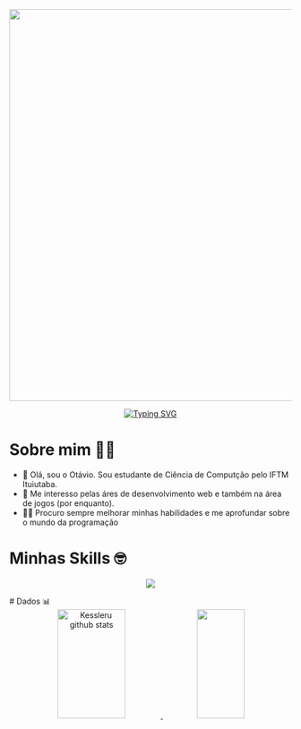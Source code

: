 <div align = "center">
  <img src="https://user-images.githubusercontent.com/74038190/225813708-98b745f2-7d22-48cf-9150-083f1b00d6c9.gif" width = "700">
  
</div>

<p align="center">
    <a href="https://git.io/typing-svg"><img src="https://readme-typing-svg.demolab.com?font=Fira+Code&size=30&duration=3000&width=435&lines=Ot%C3%A1vio+Kessler+Ustra;IFTM%E2%80%8E+%E2%80%8E+%E2%80%8E%E2%80%8E+%E2%80%8E-+%E2%80%8E+%E2%80%8E++Ituiutaba" alt="Typing SVG" /></a>
</p>


# Sobre mim 💪😁
- 👋 Olá, sou o Otávio. Sou estudante de Ciência de Computção pelo IFTM Ituiutaba.
- 👀 Me interesso pelas áres de desenvolvimento web e também na área de jogos (por enquanto).
- 🧑‍💻 Procuro sempre melhorar minhas habilidades e me aprofundar sobre o mundo da programação

# Minhas Skills 🤓
<p align="center">
  <a href="https://skillicons.dev">
    <img src="https://skillicons.dev/icons?i=c,python" />
  </a>
</p>
# Dados 📊


<div align="center">
  <a href="https//github.com/kessleru">

  <img width="49%" height="195px" src="https://github-readme-stats.vercel.app/api?username=kessleru&show_icons=true&bg_color=0d1117&title_color=f8f8f2&hide_border=true&text_color=ffff&icon_color=8be9fd&rank_icon=github&include_all_commits=true"  alt="Kessleru github stats"/>
   <img width="41%" height="195px" src="https://github-readme-stats-git-masterrstaa-rickstaa.vercel.app/api/top-langs/?username=kessleru&layout=compact&hide_border=true&title_color=f8f8f2&text_color=8be9fd&bg_color=0d1117"/> 
</div> 
